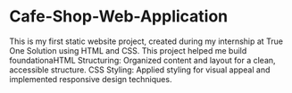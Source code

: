 # Cafe-Shop-Web-Application
This is my first static website project, created during my internship at True One Solution using HTML and CSS. This project helped me build foundationaHTML Structuring: Organized content and layout for a clean, accessible structure. CSS Styling: Applied styling for visual appeal and implemented responsive design techniques. 
